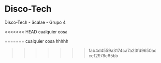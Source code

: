 # Disco-Tech
Disco-Tech - Scalae - Grupo 4

<<<<<<< HEAD
cualquier cosa 

=======
cualquier cosa
hhhhh
>>>>>>> fab4d4559a3174ca7a23fd9650accef2978c65bb
